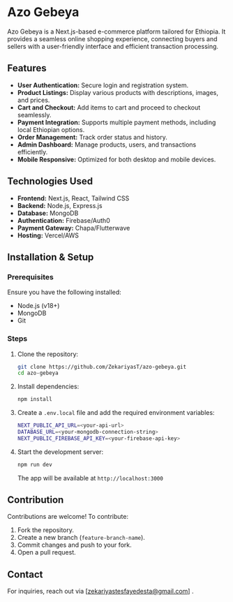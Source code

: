 # Azo Gebeya

Azo Gebeya is a Next.js-based e-commerce platform tailored for Ethiopia. It provides a seamless online shopping experience, connecting buyers and sellers with a user-friendly interface and efficient transaction processing.

## Features

- **User Authentication:** Secure login and registration system.
- **Product Listings:** Display various products with descriptions, images, and prices.
- **Cart and Checkout:** Add items to cart and proceed to checkout seamlessly.
- **Payment Integration:** Supports multiple payment methods, including local Ethiopian options.
- **Order Management:** Track order status and history.
- **Admin Dashboard:** Manage products, users, and transactions efficiently.
- **Mobile Responsive:** Optimized for both desktop and mobile devices.

## Technologies Used

- **Frontend:** Next.js, React, Tailwind CSS
- **Backend:** Node.js, Express.js
- **Database:** MongoDB
- **Authentication:** Firebase/Auth0
- **Payment Gateway:** Chapa/Flutterwave
- **Hosting:** Vercel/AWS

## Installation & Setup

### Prerequisites

Ensure you have the following installed:

- Node.js (v18+)
- MongoDB
- Git

### Steps

1. Clone the repository:
   ```sh
   git clone https://github.com/ZekariyasT/azo-gebeya.git
   cd azo-gebeya
   ```
2. Install dependencies:
   ```sh
   npm install
   ```
3. Create a `.env.local` file and add the required environment variables:
   ```sh
   NEXT_PUBLIC_API_URL=<your-api-url>
   DATABASE_URL=<your-mongodb-connection-string>
   NEXT_PUBLIC_FIREBASE_API_KEY=<your-firebase-api-key>
   ```
4. Start the development server:
   ```sh
   npm run dev
   ```
   The app will be available at `http://localhost:3000`

## Contribution

Contributions are welcome! To contribute:

1. Fork the repository.
2. Create a new branch (`feature-branch-name`).
3. Commit changes and push to your fork.
4. Open a pull request.

## Contact

For inquiries, reach out via [zekariyastesfayedesta@gmail.com] .
